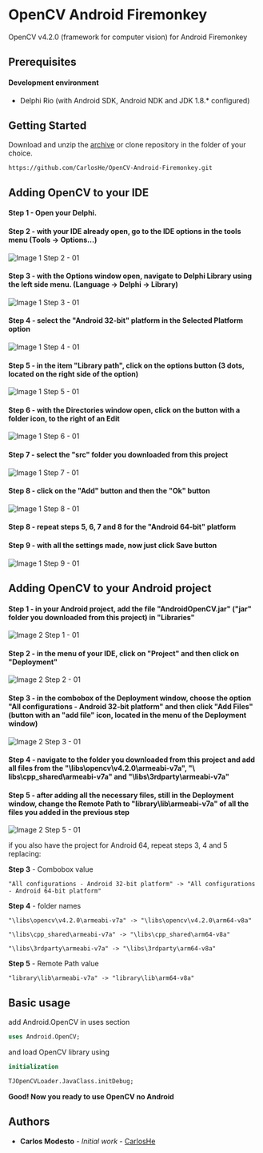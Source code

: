 # OpenCV Android Firemonkey

OpenCV v4.2.0 (framework for computer vision) for Android Firemonkey

## Prerequisites

#### Development environment
  - Delphi Rio (with Android SDK, Android NDK and JDK 1.8.* configured)

## Getting Started

Download and unzip the [archive](https://github.com/CarlosHe/OpenCV-Android-Firemonkey/archive/master.zip) or clone repository in the folder of your choice.

```
https://github.com/CarlosHe/OpenCV-Android-Firemonkey.git
```

## Adding OpenCV to your IDE

#### Step 1 - Open your Delphi.
#### Step 2 - with your IDE already open, go to the IDE options in the tools menu (Tools -> Options...)
![Image 1 Step 2 - 01](https://github.com/CarlosHe/OpenCV-Android-Firemonkey/blob/master/doc/img/1-step-2-01.png)
#### Step 3 - with the Options window open, navigate to Delphi Library using the left side menu. (Language -> Delphi -> Library)
![Image 1 Step 3 - 01](https://github.com/CarlosHe/OpenCV-Android-Firemonkey/blob/master/doc/img/1-step-3-01.png)
#### Step 4 - select the "Android 32-bit" platform in the Selected Platform option
![Image 1 Step 4 - 01](https://github.com/CarlosHe/OpenCV-Android-Firemonkey/blob/master/doc/img/1-step-4-01.png)
#### Step 5 - in the item "Library path", click on the options button (3 dots, located on the right side of the option)
![Image 1 Step 5 - 01](https://github.com/CarlosHe/OpenCV-Android-Firemonkey/blob/master/doc/img/1-step-5-01.png)
#### Step 6 - with the Directories window open, click on the button with a folder icon, to the right of an Edit
![Image 1 Step 6 - 01](https://github.com/CarlosHe/OpenCV-Android-Firemonkey/blob/master/doc/img/1-step-6-01.png)
#### Step 7 - select the "src" folder you downloaded from this project
![Image 1 Step 7 - 01](https://github.com/CarlosHe/OpenCV-Android-Firemonkey/blob/master/doc/img/1-step-7-01.png)
#### Step 8 - click on the "Add" button and then the "Ok" button
![Image 1 Step 8 - 01](https://github.com/CarlosHe/OpenCV-Android-Firemonkey/blob/master/doc/img/1-step-8-01.png)
#### Step 8 - repeat steps 5, 6, 7 and 8 for the "Android 64-bit" platform
#### Step 9 - with all the settings made, now just click Save button
![Image 1 Step 9 - 01](https://github.com/CarlosHe/OpenCV-Android-Firemonkey/blob/master/doc/img/1-step-9-01.png)



## Adding OpenCV to your Android project

#### Step 1 - in your Android project, add the file "AndroidOpenCV.jar" ("jar" folder you downloaded from this project) in "Libraries"
![Image 2 Step 1 - 01](https://github.com/CarlosHe/OpenCV-Android-Firemonkey/blob/master/doc/img/2-step-1-01.png)
#### Step 2 - in the menu of your IDE, click on "Project" and then click on "Deployment"
![Image 2 Step 2 - 01](https://github.com/CarlosHe/OpenCV-Android-Firemonkey/blob/master/doc/img/2-step-2-01.png)
#### Step 3 - in the combobox of the Deployment window, choose the option "All configurations - Android 32-bit platform" and then click "Add Files" (button with an "add file" icon, located in the menu of the Deployment window)
![Image 2 Step 3 - 01](https://github.com/CarlosHe/OpenCV-Android-Firemonkey/blob/master/doc/img/2-step-3-01.png)
#### Step 4 - navigate to the folder you downloaded from this project and add all files from the "\libs\opencv\v4.2.0\armeabi-v7a", "\ libs\cpp_shared\armeabi-v7a" and "\libs\3rdparty\armeabi-v7a"
#### Step 5 - after adding all the necessary files, still in the Deployment window, change the Remote Path to "library\lib\armeabi-v7a\" of all the files you added in the previous step
![Image 2 Step 5 - 01](https://github.com/CarlosHe/OpenCV-Android-Firemonkey/blob/master/doc/img/2-step-5-01.png)

>
if you also have the project for Android 64, repeat steps 3, 4 and 5 replacing:

**Step 3** - Combobox value

```
"All configurations - Android 32-bit platform" -> "All configurations - Android 64-bit platform"
```

**Step 4** - folder names

```
"\libs\opencv\v4.2.0\armeabi-v7a" -> "\libs\opencv\v4.2.0\arm64-v8a"
```
```
"\libs\cpp_shared\armeabi-v7a" -> "\libs\cpp_shared\arm64-v8a"
```
```
"\libs\3rdparty\armeabi-v7a" -> "\libs\3rdparty\arm64-v8a"
```

**Step 5** - Remote Path value

```
"library\lib\armeabi-v7a" -> "library\lib\arm64-v8a"
```
>

## Basic usage

add Android.OpenCV in uses section

```pascal
uses Android.OpenCV;
```

and load OpenCV library using

```pascal
initialization

TJOpenCVLoader.JavaClass.initDebug;
```

**Good! Now you ready to use OpenCV no Android**

## Authors

* **Carlos Modesto** - *Initial work* - [CarlosHe](https://github.com/CarlosHe)
